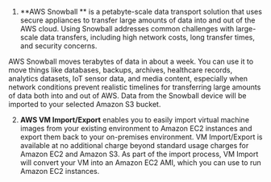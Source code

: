 1.   **AWS Snowball ** is a petabyte-scale data transport solution that uses secure appliances to transfer large amounts of data into and out of the AWS cloud. Using Snowball addresses common challenges with large-scale data transfers, including high network costs, long transfer times, and security concerns.

AWS Snowball moves terabytes of data in about a week. You can use it to move things like databases, backups, archives, healthcare records, analytics datasets, IoT sensor data,      and media content, especially when network conditions prevent realistic timelines for transferring large amounts of data both into and out of AWS. Data from the Snowball device     will be imported to your selected Amazon S3 bucket.

2. **AWS VM Import/Export** enables you to easily import virtual machine images from your existing environment to Amazon EC2 instances and export them back to your on-premises environment. VM Import/Export is available at no additional charge beyond standard usage charges for Amazon EC2 and Amazon S3. As part of the import process, VM Import will convert your VM into an Amazon EC2 AMI, which you can use to run Amazon EC2 instances.


